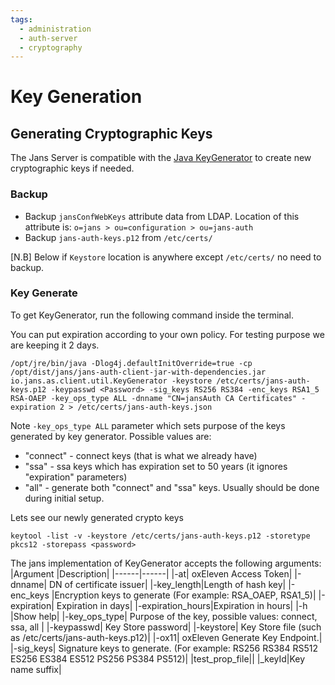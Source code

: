 ```yaml
---
tags:
  - administration
  - auth-server
  - cryptography
---
```


# Key Generation 

## Generating Cryptographic Keys

The Jans Server is compatible with the [Java KeyGenerator](https://docs.oracle.com/javase/7/docs/api/javax/crypto/KeyGenerator.html) to create new cryptographic keys if needed.

### Backup

* Backup `jansConfWebKeys` attribute data from LDAP. Location of this attribute is: `o=jans > ou=configuration > ou=jans-auth`
* Backup `jans-auth-keys.p12` from `/etc/certs/`

[N.B] Below if `Keystore` location is anywhere except `/etc/certs/` no need to backup.

### Key Generate
To get KeyGenerator, run the following command inside the terminal.

You can put expiration according to your own policy. For testing purpose we are keeping it 2 days.

```commandLine
/opt/jre/bin/java -Dlog4j.defaultInitOverride=true -cp /opt/dist/jans/jans-auth-client-jar-with-dependencies.jar io.jans.as.client.util.KeyGenerator -keystore /etc/certs/jans-auth-keys.p12 -keypasswd <Password> -sig_keys RS256 RS384 -enc_keys RSA1_5 RSA-OAEP -key_ops_type ALL -dnname "CN=jansAuth CA Certificates" -expiration 2 > /etc/certs/jans-auth-keys.json
```

Note `-key_ops_type ALL` parameter which sets purpose of the keys generated by key generator.
Possible values are:
- "connect" - connect keys (that is what we already have)
- "ssa" - ssa keys which has expiration set to 50 years (it ignores "expiration" parameters)
- "all" - generate both "connect" and "ssa" keys. Usually should be done during initial setup.

Lets see our newly generated crypto keys

```commandLine
keytool -list -v -keystore /etc/certs/jans-auth-keys.p12 -storetype pkcs12 -storepass <password>
```

The jans implementation of KeyGenerator accepts the following arguments:
|Argument	|Description|
|------|------|
|-at|	oxEleven Access Token|
|-dnname|	DN of certificate issuer|
|-key_length|Length of hash key|
|-enc_keys	|Encryption keys to generate (For example: RSA_OAEP, RSA1_5)|
|-expiration|	Expiration in days|
|-expiration_hours|Expiration in hours|
|-h	|Show help|
|-key_ops_type| Purpose of the key, possible values: connect, ssa, all |
|-keypasswd|	Key Store password|
|-keystore|	Key Store file (such as /etc/certs/jans-auth-keys.p12)|
|-ox11|	oxEleven Generate Key Endpoint.|
|-sig_keys|	Signature keys to generate. (For example: RS256 RS384 RS512 ES256 ES384 ES512 PS256 PS384 PS512)|
|test_prop_file||
|_keyId|Key name suffix|


